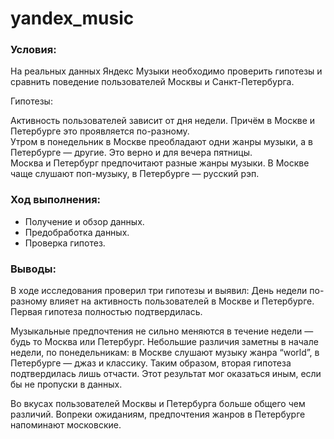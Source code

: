 # yandex_music

### Условия:
На реальных данных Яндекс Музыки необходимо проверить гипотезы и сравнить поведение пользователей Москвы и Санкт-Петербурга.

Гипотезы:  

Активность пользователей зависит от дня недели. Причём в Москве и Петербурге это проявляется по-разному.  
Утром в понедельник в Москве преобладают одни жанры музыки, а в Петербурге — другие. Это верно и для вечера пятницы.  
Москва и Петербург предпочитают разные жанры музыки. В Москве чаще слушают поп-музыку, в Петербурге — русский рэп.

### Ход выполнения:
- Получение и обзор данных.
- Предобработка данных.
- Проверка гипотез.

### Выводы:
В ходе исследования проверил три гипотезы и выявил:
День недели по-разному влияет на активность пользователей в Москве и Петербурге.
Первая гипотеза полностью подтвердилась.

Музыкальные предпочтения не сильно меняются в течение недели — будь то Москва или Петербург. Небольшие различия заметны в начале недели, по понедельникам:
в Москве слушают музыку жанра “world”,
в Петербурге — джаз и классику.
Таким образом, вторая гипотеза подтвердилась лишь отчасти. Этот результат мог оказаться иным, если бы не пропуски в данных.

Во вкусах пользователей Москвы и Петербурга больше общего чем различий. Вопреки ожиданиям, предпочтения жанров в Петербурге напоминают московские.
